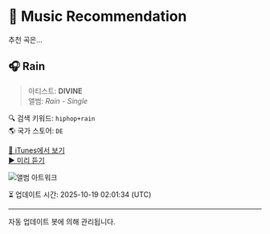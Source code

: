 
# 🎵 Music Recommendation

추천 곡은...

## 🎧 Rain  
> 아티스트: **DIVINE**  
> 앨범: _Rain - Single_  

🔍 검색 키워드: `hiphop+rain`  
🌎 국가 스토어: `DE`

[🔗 iTunes에서 보기](https://music.apple.com/de/album/rain/1834722134?i=1834722135&uo=4)  
[▶️ 미리 듣기](https://audio-ssl.itunes.apple.com/itunes-assets/AudioPreview211/v4/1b/6c/c1/1b6cc19e-3ae1-47db-51ae-776996ba4be6/mzaf_10051117089793476700.plus.aac.p.m4a)

![앨범 아트워크](https://is1-ssl.mzstatic.com/image/thumb/Music211/v4/ba/bb/74/babb7468-9f01-8131-0f4b-2f20ee09fe15/25UM1IM23583.rgb.jpg/100x100bb.jpg)

⏳ 업데이트 시간: 2025-10-19 02:01:34 (UTC)

---
자동 업데이트 봇에 의해 관리됩니다.

